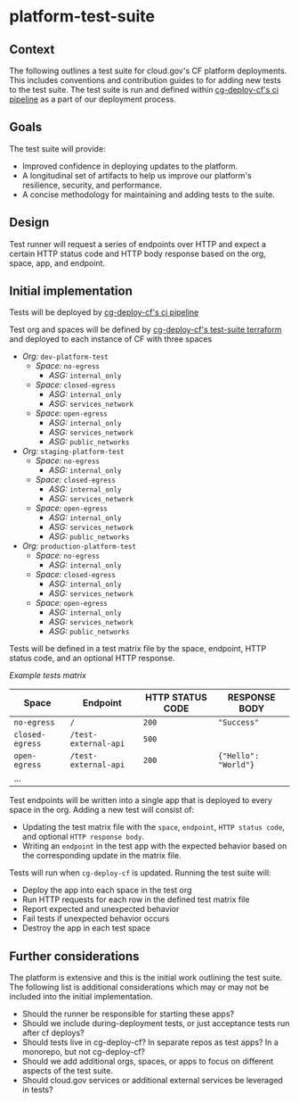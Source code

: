 platform-test-suite
===================

## Context

The following outlines a test suite for cloud.gov's CF platform deployments. This includes conventions and contribution guides to for adding new tests to the test suite. The test suite is run and defined within [cg-deploy-cf's ci pipeline](../ci/) as a part of our deployment process.

## Goals

The test suite will provide:
- Improved confidence in deploying updates to the platform.
- A longitudinal set of artifacts to help us improve our platform's resilience, security, and performance.
- A concise methodology for maintaining and adding tests to the suite.

## Design

Test runner will request a series of endpoints over HTTP and expect a certain HTTP status code and HTTP body response based on the org, space, app, and endpoint.

## Initial implementation

Tests will be deployed by [cg-deploy-cf's ci pipeline](../ci/)

Test org and spaces will be defined by [cg-deploy-cf's test-suite terraform](../terraform/) and deployed to each instance of CF with three spaces
- _Org:_ `dev-platform-test`
  - _Space:_ `no-egress`
    - _ASG:_ `internal_only`
  - _Space:_ `closed-egress`
    - _ASG:_ `internal_only`
    - _ASG:_ `services_network`
  - _Space:_ `open-egress`
    - _ASG:_ `internal_only`
    - _ASG:_ `services_network`
    - _ASG:_ `public_networks`
- _Org:_ `staging-platform-test`
  - _Space:_ `no-egress`
    - _ASG:_ `internal_only`
  - _Space:_ `closed-egress`
    - _ASG:_ `internal_only`
    - _ASG:_ `services_network`
  - _Space:_ `open-egress`
    - _ASG:_ `internal_only`
    - _ASG:_ `services_network`
    - _ASG:_ `public_networks`
- _Org:_ `production-platform-test`
  - _Space:_ `no-egress`
    - _ASG:_ `internal_only`
  - _Space:_ `closed-egress`
    - _ASG:_ `internal_only`
    - _ASG:_ `services_network`
  - _Space:_ `open-egress`
    - _ASG:_ `internal_only`
    - _ASG:_ `services_network`
    - _ASG:_ `public_networks`

Tests will be defined in a test matrix file by the space, endpoint, HTTP status code, and an optional HTTP response.

_Example tests matrix_

|Space|Endpoint|HTTP STATUS CODE|RESPONSE BODY|
|-----|--------|----------------|-------------|
|`no-egress`| `/`|`200`|`"Success"`|
|`closed-egress`| `/test-external-api`|`500`||
|`open-egress`| `/test-external-api`|`200`|`{"Hello": "World"}`|
|...|

Test endpoints will be written into a single app that is deployed to every space in the org. Adding a new test will consist of:
- Updating the test matrix file with the `space`, `endpoint`, `HTTP status code`, and optional `HTTP response body`.
- Writing an `endpoint` in the test app with the expected behavior based on the corresponding update in the matrix file.

Tests will run when `cg-deploy-cf` is updated. Running the test suite will:
  - Deploy the app into each space in the test org
  - Run HTTP requests for each row in the defined test matrix file
  - Report expected and unexpected behavior
  - Fail tests if unexpected behavior occurs
  - Destroy the app in each test space

## Further considerations

The platform is extensive and this is the initial work outlining the test suite. The following list is additional considerations which may or may not be included into the initial implementation.

- Should the runner be responsible for starting these apps?
- Should we include during-deployment tests, or just acceptance tests run after cf deploys?
- Should tests live in cg-deploy-cf? In separate repos as test apps? In a monorepo, but not cg-deploy-cf?
- Should we add additional orgs, spaces, or apps to focus on different aspects of the test suite.
- Should cloud.gov services or additional external services be leveraged in tests?
